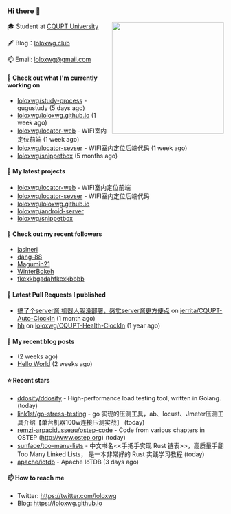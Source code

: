 ### Hi there 👋

<img align="right" src="https://raw.githubusercontent.com/muesli/muesli/master/assets/termenv.png" width="260">
 
🎓 Student at [CQUPT University](https://www.cqupt.edu.cn/)



🖋 Blog：[loloxwg.club](https://loloxwg.club)



📫 Email: [loloxwg@gmail.com](mailto:loloxwg@gmail.com)



#### 👷 Check out what I'm currently working on

- [loloxwg/study-process](https://github.com/loloxwg/study-process) - gugustudy (5 days ago)
- [loloxwg/loloxwg.github.io](https://github.com/loloxwg/loloxwg.github.io) (1 week ago)
- [loloxwg/locator-web](https://github.com/loloxwg/locator-web) - WIFI室内定位前端 (1 week ago)
- [loloxwg/locator-sevser](https://github.com/loloxwg/locator-sevser) - WIFI室内定位后端代码 (1 week ago)
- [loloxwg/snippetbox](https://github.com/loloxwg/snippetbox) (5 months ago)

#### 🌱 My latest projects

- [loloxwg/locator-web](https://github.com/loloxwg/locator-web) - WIFI室内定位前端
- [loloxwg/locator-sevser](https://github.com/loloxwg/locator-sevser) - WIFI室内定位后端代码
- [loloxwg/loloxwg.github.io](https://github.com/loloxwg/loloxwg.github.io)
- [loloxwg/android-server](https://github.com/loloxwg/android-server)
- [loloxwg/snippetbox](https://github.com/loloxwg/snippetbox)

#### 👯 Check out my recent followers

- [jasineri](https://github.com/jasineri)
- [dang-88](https://github.com/dang-88)
- [Magumin21](https://github.com/Magumin21)
- [WinterBokeh](https://github.com/WinterBokeh)
- [fkexkbgadahfkexkbbbb](https://github.com/fkexkbgadahfkexkbbbb)

#### 🔨 Latest Pull Requests I published

- [搞了个server酱 机器人我没部署，感觉server酱更方便点](https://github.com/jerrita/CQUPT-Auto-ClockIn/pull/2) on [jerrita/CQUPT-Auto-ClockIn](https://github.com/jerrita/CQUPT-Auto-ClockIn) (1 month ago)
- [hh](https://github.com/loloxwg/CQUPT-Health-ClockIn/pull/1) on [loloxwg/CQUPT-Health-ClockIn](https://github.com/loloxwg/CQUPT-Health-ClockIn) (1 year ago)

#### 📜 My recent blog posts

- [](http://example.com/2022/02/21/%E6%9C%AA%E5%91%BD%E5%90%8D/) (2 weeks ago)
- [Hello World](http://example.com/2022/02/21/hello-world/) (2 weeks ago)

#### ⭐ Recent stars

- [ddosify/ddosify](https://github.com/ddosify/ddosify) - High-performance load testing tool, written in Golang. (today)
- [link1st/go-stress-testing](https://github.com/link1st/go-stress-testing) - go 实现的压测工具，ab、locust、Jmeter压测工具介绍【单台机器100w连接压测实战】 (today)
- [remzi-arpacidusseau/ostep-code](https://github.com/remzi-arpacidusseau/ostep-code) - Code from various chapters in OSTEP (http://www.ostep.org) (today)
- [sunface/too-many-lists](https://github.com/sunface/too-many-lists) - 中文书名&lt;&lt;手把手实现 Rust 链表&gt;&gt;，高质量手翻 Too Many Linked Lists， 是一本非常好的 Rust 实践学习教程 (today)
- [apache/iotdb](https://github.com/apache/iotdb) - Apache IoTDB (3 days ago)

#### 📫 How to reach me

- Twitter: https://twitter.com/loloxwg
- Blog: https://loloxwg.github.io

